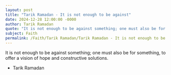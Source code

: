 ```yaml
---
layout: post
title: "Tarik Ramadan - It is not enough to be against"
date: 2024-12-28 12:00:00 -0000
author: Tarik Ramadan
quote: "It is not enough to be against something; one must also be for something, to offer a vision of hope and constructive solutions."
subject: Faith
permalink: /Faith/Tarik Ramadan/Tarik Ramadan - It is not enough to be against
---
```


It is not enough to be against something; one must also be for something, to offer a vision of hope and constructive solutions.

- Tarik Ramadan
